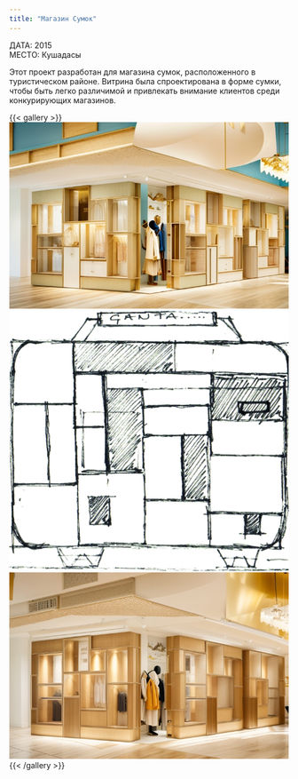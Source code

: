 ```yaml
---
title: "Магазин Сумок"
---
```

ДАТА: 2015  
МЕСТО: Кушадасы  

Этот проект разработан для магазина сумок, расположенного в туристическом районе. Витрина была спроектирована в форме сумки, чтобы быть легко различимой и привлекать внимание клиентов среди конкурирующих магазинов.

{{< gallery >}}
<img src="bag_store_01.png" class="grid-w50 md:grid-w33 xl:grid-w25" />
<img src="bag_store_04.jpg" class="grid-w50 md:grid-w33 xl:grid-w25" />
<img src="bag_store_03.png" class="grid-w50 md:grid-w33 xl:grid-w25" />
{{< /gallery >}}
